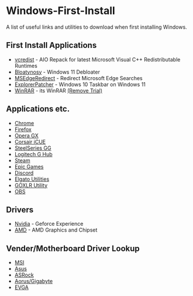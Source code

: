 # Windows-First-Install
 A list of useful links and utilities to download when first installing Windows.


## First Install Applications
- [vcredist](https://github.com/abbodi1406/vcredist/releases) - AIO Repack for latest Microsoft Visual C++ Redistributable Runtimes
- [Bloatynosy](https://github.com/builtbybel/BloatyNosy/releases) - Windows 11 Debloater
- [MSEdgeRedirect](https://github.com/rcmaehl/MSEdgeRedirect/releases) - Redirect Microsoft Edge Searches
- [ExplorerPatcher](https://github.com/valinet/ExplorerPatcher/releases) - Windows 10 Taskbar on Windows 11
- [WinRAR](https://www.rarlab.com/download.htm#:~:text=English%20WinRAR%20and%20RAR%20release) - its WinRAR [(Remove Trial)](https://gist.github.com/MuhammadSaim/de84d1ca59952cf1efaa8c061aab81a1)

## Applications etc.
- [Chrome](https://www.google.com/chrome/next-steps.html?statcb=0&installdataindex=empty&defaultbrowser=0#)
- [Firefox](https://www.mozilla.org/firefox/download/thanks/)
- [Opera GX](https://www.opera.com/computer/thanks?ni=eapgx&os=windows)
- [Corsair iCUE](https://www.corsair.com/us/en/s/downloads)
- [SteelSeries GG](https://steelseries.com/gg/downloads/gg/latest/windows)
- [Logitech G Hub](https://download01.logi.com/web/ftp/pub/techsupport/gaming/lghub_installer.exe)
- [Steam](https://cdn.cloudflare.steamstatic.com/client/installer/SteamSetup.exe)
- [Epic Games](https://launcher-public-service-prod06.ol.epicgames.com/launcher/api/installer/download/EpicGamesLauncherInstaller.msi)
- [Discord](https://discord.com/api/downloads/distributions/app/installers/latest?channel=stable&platform=win&arch=x86)
- [Elgato Utilities](https://www.elgato.com/us/en/s/downloads)
- [GOXLR Utility](https://github.com/GoXLR-on-Linux/goxlr-utility/releases/tag/v1.0.5)
- [OBS](https://github.com/obsproject/obs-studio/releases)

## Drivers
- [Nvidia](https://www.nvidia.com/en-us/geforce/geforce-experience/) - Geforce Experience
- [AMD](https://www.amd.com/en/support) - AMD Graphics and Chipset

## Vender/Motherboard Driver Lookup
- [MSI](https://www.msi.com/support/mb)
- [Asus](https://www.asus.com/us/support/?id=1156)
- [ASRock](https://www.asrock.com/support/index.asp)
- [Aorus/Gigabyte](https://www.gigabyte.com/Support/Consumer)
- [EVGA](https://www.evga.com/support/download/)
